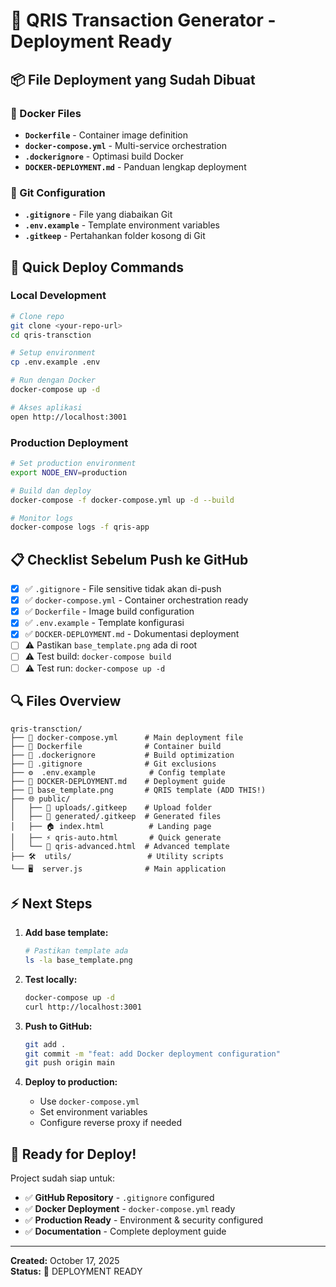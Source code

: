 # 🎯 QRIS Transaction Generator - Deployment Ready

## 📦 File Deployment yang Sudah Dibuat

### 🐳 Docker Files
- **`Dockerfile`** - Container image definition
- **`docker-compose.yml`** - Multi-service orchestration 
- **`.dockerignore`** - Optimasi build Docker
- **`DOCKER-DEPLOYMENT.md`** - Panduan lengkap deployment

### 📂 Git Configuration
- **`.gitignore`** - File yang diabaikan Git
- **`.env.example`** - Template environment variables
- **`.gitkeep`** - Pertahankan folder kosong di Git

## 🚀 Quick Deploy Commands

### Local Development
```bash
# Clone repo
git clone <your-repo-url>
cd qris-transction

# Setup environment
cp .env.example .env

# Run dengan Docker
docker-compose up -d

# Akses aplikasi
open http://localhost:3001
```

### Production Deployment
```bash
# Set production environment
export NODE_ENV=production

# Build dan deploy
docker-compose -f docker-compose.yml up -d --build

# Monitor logs
docker-compose logs -f qris-app
```

## 📋 Checklist Sebelum Push ke GitHub

- [x] ✅ `.gitignore` - File sensitive tidak akan di-push
- [x] ✅ `docker-compose.yml` - Container orchestration ready
- [x] ✅ `Dockerfile` - Image build configuration
- [x] ✅ `.env.example` - Template konfigurasi
- [x] ✅ `DOCKER-DEPLOYMENT.md` - Dokumentasi deployment
- [ ] ⚠️  Pastikan `base_template.png` ada di root
- [ ] ⚠️  Test build: `docker-compose build`
- [ ] ⚠️  Test run: `docker-compose up -d`

## 🔍 Files Overview

```
qris-transction/
├── 🐳 docker-compose.yml      # Main deployment file
├── 🐳 Dockerfile              # Container build
├── 🐳 .dockerignore           # Build optimization
├── 📂 .gitignore              # Git exclusions
├── ⚙️  .env.example            # Config template
├── 📖 DOCKER-DEPLOYMENT.md    # Deployment guide
├── 🎨 base_template.png       # QRIS template (ADD THIS!)
├── 🌐 public/
│   ├── 📁 uploads/.gitkeep    # Upload folder
│   ├── 📁 generated/.gitkeep  # Generated files
│   ├── 🏠 index.html          # Landing page
│   ├── ⚡ qris-auto.html       # Quick generate
│   └── 🎨 qris-advanced.html  # Advanced template
├── 🛠️  utils/                 # Utility scripts
└── 🖥️  server.js              # Main application
```

## ⚡ Next Steps

1. **Add base template:**
   ```bash
   # Pastikan template ada
   ls -la base_template.png
   ```

2. **Test locally:**
   ```bash
   docker-compose up -d
   curl http://localhost:3001
   ```

3. **Push to GitHub:**
   ```bash
   git add .
   git commit -m "feat: add Docker deployment configuration"
   git push origin main
   ```

4. **Deploy to production:**
   - Use `docker-compose.yml` 
   - Set environment variables
   - Configure reverse proxy if needed

## 🎉 Ready for Deploy!

Project sudah siap untuk:
- ✅ **GitHub Repository** - `.gitignore` configured
- ✅ **Docker Deployment** - `docker-compose.yml` ready
- ✅ **Production Ready** - Environment & security configured
- ✅ **Documentation** - Complete deployment guide

---

**Created:** October 17, 2025  
**Status:** 🚀 DEPLOYMENT READY